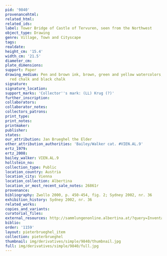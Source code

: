 ```yaml
---
pid: '9840'
provenancehtml:
related_html:
related_ids:
label: Tower Bridge of Castle of Tervuren, seen from the Northwest
object_type: Drawing
genre: Village, Town and Cityscape
tags:
realdate:
height_cm: '15.4'
width_cm: '21.5'
diameter_cm:
plate_dimensions:
support: Paper
drawing_medium: Pen and brown ink, brown, green and yellow watercolors, traces of
  red chalk and black chalk
signature:
signature_location:
support_marks: 'Collector''s mark: (LL) Krug (?)'
further_inscription:
collaborators:
collaborator_notes:
collectors_patrons:
print_type:
print_notes:
printmaker:
publisher:
states:
our_attribution: Jan Brueghel the Elder
other_attribution_authorities: 'Bailey/Walker cat. #VIEN.AL.9'
ertz_1979:
ertz_2008:
bailey_walker: VIEN.AL.9
hollstein_no:
collection_type: Public
location_country: Austria
location_city: Vienna
location_collection: Albertina
location_or_most_recent_sale_notes: 26861r
provenance:
bibliography: Zwollo 2000, p. 450-454, fig. 2; Sydney 2002, nr. 36
exhibition_history: Sydney 2002, nr. 36
related_works:
copies_and_variants:
curatorial_files:
external_resources: http://sammlungenonline.albertina.at/?query=Inventarnummer%3D%5B26861r%5D&showtype=record
biblio:
order: '1159'
layout: pieterbrueghel_item
collection: pieterbrueghel
thumbnail: img/derivatives/simple/9840/thumbnail.jpg
full: img/derivatives/simple/9840/full.jpg
---
```


